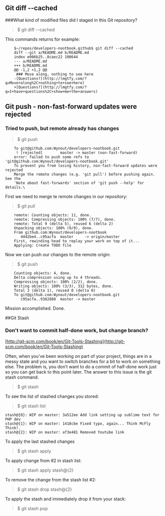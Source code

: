## Git diff --cached
###What kind of modified files did I staged in this Git repository?

>$ git diff --cached

This commands returns for example:

		$~/repos/developers-nootbook.github$ git diff --cached
		diff --git a/README.md b/README.md
		index e006b25..8caec22 100644
		--- a/README.md
		+++ b/README.md
		@@ -1,2 +1,2 @@
		 ### Move along, nothing to see here
		-[Questions?](http://lmgtfy.com/?q=Move+along%2C+nothing+to+see+here)
		+[Questions?](http://lmgtfy.com/?q=I+have+questions%2C+show+me+the+answers)


## Git push - non-fast-forward updates were rejected
### Tried to push, but remote already has changes

>$ git push

		To git@github.com:Wynout/developers-nootbook.git
		 ! [rejected]        master -> master (non-fast-forward)
		error: failed to push some refs to 'git@github.com:Wynout/developers-nootbook.git'
		To prevent you from losing history, non-fast-forward updates were rejected
		Merge the remote changes (e.g. 'git pull') before pushing again.  See the
		'Note about fast-forwards' section of 'git push --help' for details.\

First we need to merge te remote changes in our repository:

>$ git pull

		remote: Counting objects: 11, done.
		remote: Compressing objects: 100% (7/7), done.
		remote: Total 9 (delta 5), reused 6 (delta 2)
		Unpacking objects: 100% (9/9), done.
		From github.com:Wynout/developers-nootbook
		   4442be4..c95acfa  master     -> origin/master
		First, rewinding head to replay your work on top of it...
		Applying: Create TODO file

Now we can push our changes to the remote origin:

>$ git push

		Counting objects: 4, done.
		Delta compression using up to 4 threads.
		Compressing objects: 100% (2/2), done.
		Writing objects: 100% (3/3), 312 bytes, done.
		Total 3 (delta 1), reused 0 (delta 0)
		To git@github.com:Wynout/developers-nootbook.git
		   c95acfa..9382888  master -> master

Mission accomplished. Done.


##Git Stash
### Don't want to commit half-done work, but change branch?

[http://git-scm.com/book/en/Git-Tools-Stashing](http://git-scm.com/book/en/Git-Tools-Stashing)

Often, when you’ve been working on part of your project, things are in a messy state and you want to switch branches for a bit to work on something else. The problem is, you don’t want to do a commit of half-done work just so you can get back to this point later. The answer to this issue is the git stash command.

>$ git stash

To see the list of stashed changes you stored:
>$ git stash list

	stash@{0}: WIP on master: 3a512ee Add link setting up sublime text for PHP dev
	stash@{1}: WIP on master: 1418cbe Fixed typo, again... Think McFly Think!.
	stash@{2}: WIP on master: af3e481 Removed Youtube link

To apply the last stashed changes
>$ git stash apply

To apply change from #2 in stash list:
>$ git stash apply stash@{2}

To remove the change from the stash list #2:
>$ git stash drop stash@{2}

To apply the stash and immediately drop it from your stack:
>$ git stash pop
